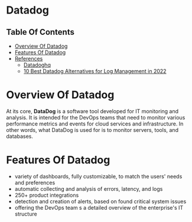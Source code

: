 # Datadog

## Table Of Contents
- [Overview Of Datadog](#Overview-Of-Datadog)
- [Features Of Datadog](#Features-Of-Datadog)
- [References]()
    - [Datadoghq](https://www.datadoghq.com/)
    - [10 Best Datadog Alternatives for Log Management in 2022](https://betterstack.com/community/comparisons/datadog-log-management-alternatives/)

# Overview Of Datadog
At its core, __DataDog__ is a software tool developed for IT monitoring and analysis. It is intended for the DevOps teams that need to monitor various performance metrics and events for cloud services and infrastructure. In other words, what DataDog is used for is to monitor servers, tools, and databases.

# Features Of Datadog
* variety of dashboards, fully customizable, to match the users' needs and preferences
* automatic collecting and analysis of errors, latency, and logs
* 250+ product integrations
* detection and creation of alerts, based on found critical system issues
* offering the DevOps team s a detailed overview of the enterprise's IT structure